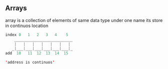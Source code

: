  ## Arrays 
  array is a collection of elements of same data type under one name  its store in continuos location

```java
index 0   1   2   3   4    5
    __________________________
    |   |   |   |   |   |   |     
   _|___|___|___|___|___|___|_
add  10   11  12  13  14  15

'address is continuos'
 ```